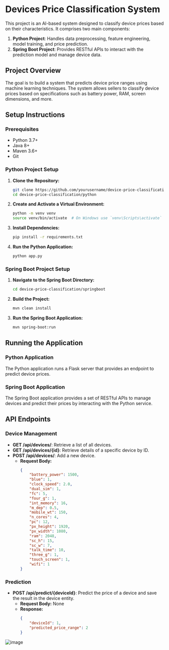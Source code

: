 # Devices Price Classification System

This project is an AI-based system designed to classify device prices based on their characteristics. It comprises two main components:
1. **Python Project**: Handles data preprocessing, feature engineering, model training, and price prediction.
2. **Spring Boot Project**: Provides RESTful APIs to interact with the prediction model and manage device data.

## Project Overview
The goal is to build a system that predicts device price ranges using machine learning techniques. The system allows sellers to classify device prices based on specifications such as battery power, RAM, screen dimensions, and more.

## Setup Instructions

### Prerequisites
- Python 3.7+
- Java 8+
- Maven 3.6+
- Git

### Python Project Setup
1. **Clone the Repository:**
    ```sh
    git clone https://github.com/yourusername/device-price-classification.git
    cd device-price-classification/python
    ```

2. **Create and Activate a Virtual Environment:**
    ```sh
    python -m venv venv
    source venv/bin/activate  # On Windows use `venv\Scripts\activate`
    ```

3. **Install Dependencies:**
    ```sh
    pip install -r requirements.txt
    ```

4. **Run the Python Application:**
    ```sh
    python app.py
    ```

### Spring Boot Project Setup
1. **Navigate to the Spring Boot Directory:**
    ```sh
    cd device-price-classification/springboot
    ```

2. **Build the Project:**
    ```sh
    mvn clean install
    ```

3. **Run the Spring Boot Application:**
    ```sh
    mvn spring-boot:run
    ```

## Running the Application

### Python Application
The Python application runs a Flask server that provides an endpoint to predict device prices.

### Spring Boot Application
The Spring Boot application provides a set of RESTful APIs to manage devices and predict their prices by interacting with the Python service.

## API Endpoints

### Device Management
- **GET /api/devices/**: Retrieve a list of all devices.
- **GET /api/devices/{id}**: Retrieve details of a specific device by ID.
- **POST /api/devices/**: Add a new device.
  - **Request Body:**
    ```json
    {
        "battery_power": 1500,
        "blue": 1,
        "clock_speed": 2.0,
        "dual_sim": 1,
        "fc": 5,
        "four_g": 1,
        "int_memory": 16,
        "m_dep": 0.5,
        "mobile_wt": 150,
        "n_cores": 4,
        "pc": 12,
        "px_height": 1920,
        "px_width": 1080,
        "ram": 2048,
        "sc_h": 15,
        "sc_w": 7,
        "talk_time": 10,
        "three_g": 1,
        "touch_screen": 1,
        "wifi": 1
    }
    ```

### Prediction
- **POST /api/predict/{deviceId}**: Predict the price of a device and save the result in the device entity.
  - **Request Body:** None
  - **Response:**
    ```json
    {
        "deviceId": 1,
        "predicted_price_range": 2
    }
    ```

![image](https://github.com/basel-ay/Devices-Price-Classification-with-Spring-Boot/assets/64821137/48ad408b-1377-4ce2-b6b1-89c39ce92187)
